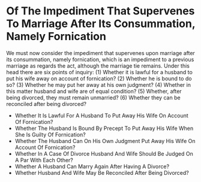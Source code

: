 # Of The Impediment That Supervenes To Marriage After Its Consummation, Namely Fornication

We must now consider the impediment that supervenes upon marriage after its consummation, namely fornication, which is an impediment to a previous marriage as regards the act, although the marriage tie remains. Under this head there are six points of inquiry:
(1) Whether it is lawful for a husband to put his wife away on account of fornication?
(2) Whether he is bound to do so?
(3) Whether he may put her away at his own judgment?
(4) Whether in this matter husband and wife are of equal condition?
(5) Whether, after being divorced, they must remain unmarried?
(6) Whether they can be reconciled after being divorced?

* Whether It Is Lawful For A Husband To Put Away His Wife On Account Of Fornication?
* Whether The Husband Is Bound By Precept To Put Away His Wife When She Is Guilty Of Fornication?
* Whether The Husband Can On His Own Judgment Put Away His Wife On Account Of Fornication?
* Whether In A Case Of Divorce Husband And Wife Should Be Judged On A Par With Each Other?
* Whether A Husband Can Marry Again After Having A Divorce?
* Whether Husband And Wife May Be Reconciled After Being Divorced?